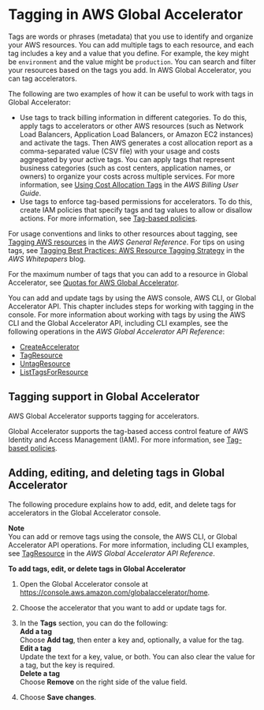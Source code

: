 # Tagging in AWS Global Accelerator<a name="tagging-in-global-accelerator"></a>

Tags are words or phrases \(metadata\) that you use to identify and organize your AWS resources\. You can add multiple tags to each resource, and each tag includes a key and a value that you define\. For example, the key might be `environment` and the value might be `production`\. You can search and filter your resources based on the tags you add\. In AWS Global Accelerator, you can tag accelerators\.

The following are two examples of how it can be useful to work with tags in Global Accelerator:
+ Use tags to track billing information in different categories\. To do this, apply tags to accelerators or other AWS resources \(such as Network Load Balancers, Application Load Balancers, or Amazon EC2 instances\) and activate the tags\. Then AWS generates a cost allocation report as a comma\-separated value \(CSV file\) with your usage and costs aggregated by your active tags\. You can apply tags that represent business categories \(such as cost centers, application names, or owners\) to organize your costs across multiple services\. For more information, see [Using Cost Allocation Tags](https://docs.aws.amazon.com/awsaccountbilling/latest/aboutv2/cost-alloc-tags.html) in the *AWS Billing User Guide*\.
+ Use tags to enforce tag\-based permissions for accelerators\. To do this, create IAM policies that specify tags and tag values to allow or disallow actions\. For more information, see [ Tag\-based policies](auth-and-access-control.md#access-control-manage-access-tag-policies)\.

For usage conventions and links to other resources about tagging, see [Tagging AWS resources](https://docs.aws.amazon.com/general/latest/gr/aws_tagging.html) in the *AWS General Reference*\. For tips on using tags, see [ Tagging Best Practices: AWS Resource Tagging Strategy](https://d1.awsstatic.com/whitepapers/aws-tagging-best-practices.pdf) in the *AWS Whitepapers* blog\.

For the maximum number of tags that you can add to a resource in Global Accelerator, see [Quotas for AWS Global Accelerator](limits-global-accelerator.md)\.

You can add and update tags by using the AWS console, AWS CLI, or Global Accelerator API\. This chapter includes steps for working with tagging in the console\. For more information about working with tags by using the AWS CLI and the Global Accelerator API, including CLI examples, see the following operations in the *AWS Global Accelerator API Reference*:
+ [CreateAccelerator](https://docs.aws.amazon.com/global-accelerator/latest/api/CreateAccelerator.html) 
+ [TagResource](https://docs.aws.amazon.com/global-accelerator/latest/api/TagResource.html) 
+ [UntagResource](https://docs.aws.amazon.com/global-accelerator/latest/api/UntagResource.html) 
+ [ListTagsForResource](https://docs.aws.amazon.com/global-accelerator/latest/api/ListTagsForResource.html) 

## Tagging support in Global Accelerator<a name="tagging-supported"></a>

AWS Global Accelerator supports tagging for accelerators\.

Global Accelerator supports the tag\-based access control feature of AWS Identity and Access Management \(IAM\)\. For more information, see [ Tag\-based policies](auth-and-access-control.md#access-control-manage-access-tag-policies)\.

## Adding, editing, and deleting tags in Global Accelerator<a name="tagging-add-edit-delete"></a>

The following procedure explains how to add, edit, and delete tags for accelerators in the Global Accelerator console\.

**Note**  
You can add or remove tags using the console, the AWS CLI, or Global Accelerator API operations\. For more information, including CLI examples, see [TagResource](https://docs.aws.amazon.com/global-accelerator/latest/api/API_TagResource.html) in the *AWS Global Accelerator API Reference*\.<a name="tagging-add-edit-delete-procedure"></a>

**To add tags, edit, or delete tags in Global Accelerator**

1. Open the Global Accelerator console at [ https://console\.aws\.amazon\.com/globalaccelerator/home](https://console.aws.amazon.com/globalaccelerator/home)\. 

1. Choose the accelerator that you want to add or update tags for\.

1. In the **Tags** section, you can do the following:  
**Add a tag**  
Choose **Add tag**, then enter a key and, optionally, a value for the tag\.  
**Edit a tag**  
Update the text for a key, value, or both\. You can also clear the value for a tag, but the key is required\.  
**Delete a tag**  
Choose **Remove** on the right side of the value field\.

1. Choose **Save changes**\.